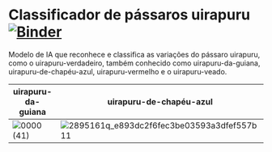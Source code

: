 # Classificador de pássaros uirapuru   [![Binder](https://mybinder.org/badge_logo.svg)](https://mybinder.org/v2/gh/Carlos-Mareco/uirapuru_ia/HEAD?urlpath=%2Fvoila%2Frender%2Fuirapuru_app.ipynb)

Modelo de IA que reconhece e classifica as variações do pássaro uirapuru, como o uirapuru-verdadeiro, também conhecido como uirapuru-da-guiana, uirapuru-de-chapéu-azul, uirapuru-vermelho e o uirapuru-veado.

| uirapuru-da-guiana | uirapuru-de-chapéu-azul |
|----------|----------|
| ![0000 (41)](https://user-images.githubusercontent.com/57046825/154408316-c7bf73dd-2320-45f7-80f4-bb95dff19ab8.jpg) |  ![2895161q_e893dc2f6fec3be03593a3dfef557b11](https://user-images.githubusercontent.com/57046825/154408551-2b7c38bd-6028-4f42-9a7c-dc8600f413ed.jpg) |
